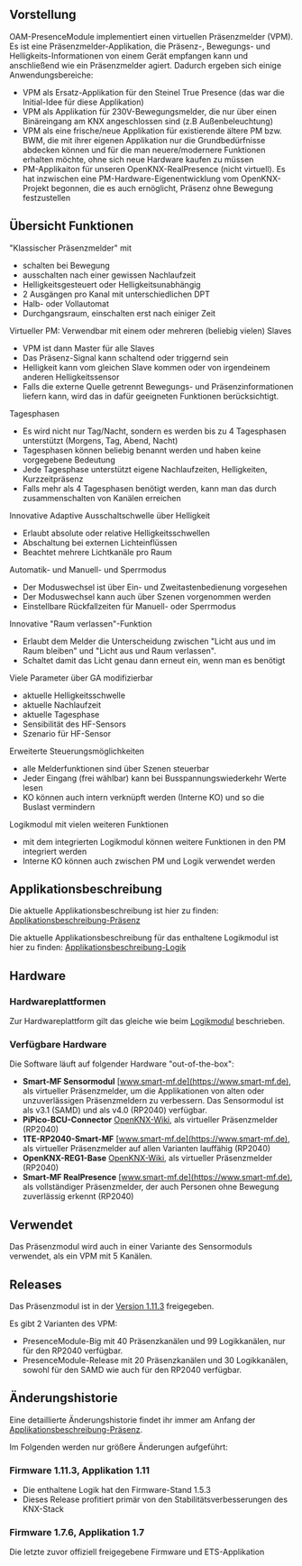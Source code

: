 ## Vorstellung

OAM-PresenceModule implementiert einen virtuellen Präsenzmelder (VPM). Es ist eine Präsenzmelder-Applikation, die Präsenz-, Bewegungs- und Helligkeits-Informationen von einem Gerät empfangen kann und anschließend wie ein Präsenzmelder agiert. Dadurch ergeben sich einige Anwendungsbereiche:

* VPM als Ersatz-Applikation für den Steinel True Presence (das war die Initial-Idee für diese Applikation)
* VPM als Applikation für 230V-Bewegungsmelder, die nur über einen Binäreingang am KNX angeschlossen sind (z.B Außenbeleuchtung)
* VPM als eine frische/neue Applikation für existierende ältere PM bzw. BWM, die mit ihrer eigenen Applikation nur die Grundbedürfnisse abdecken können und für die man neuere/modernere Funktionen erhalten möchte, ohne sich neue Hardware kaufen zu müssen
* PM-Applikaiton für unseren OpenKNX-RealPresence (nicht virtuell). Es hat inzwischen eine PM-Hardware-Eigenentwicklung vom OpenKNX-Projekt begonnen, die es auch ernöglicht, Präsenz ohne Bewegung festzustellen

## Übersicht Funktionen

"Klassischer Präsenzmelder" mit

* schalten bei Bewegung
* ausschalten nach einer gewissen Nachlaufzeit
* Helligkeitsgesteuert oder Helligkeitsunabhängig
* 2 Ausgängen pro Kanal mit unterschiedlichen DPT
* Halb- oder Vollautomat
* Durchgangsraum, einschalten erst nach einiger Zeit

Virtueller PM: Verwendbar mit einem oder mehreren (beliebig vielen) Slaves

* VPM ist dann Master für alle Slaves
* Das Präsenz-Signal kann schaltend oder triggernd sein
* Helligkeit kann vom gleichen Slave kommen oder von irgendeinem anderen Helligkeitssensor
* Falls die externe Quelle getrennt Bewegungs- und Präsenzinformationen liefern kann, wird das in dafür geeigneten Funktionen berücksichtigt.

Tagesphasen

* Es wird nicht nur Tag/Nacht, sondern es werden bis zu 4 Tagesphasen unterstützt (Morgens, Tag, Abend, Nacht)
* Tagesphasen können beliebig benannt werden und haben keine vorgegebene Bedeutung
* Jede Tagesphase unterstützt eigene Nachlaufzeiten, Helligkeiten, Kurzzeitpräsenz
* Falls mehr als 4 Tagesphasen benötigt werden, kann man das durch zusammenschalten von Kanälen erreichen

Innovative Adaptive Ausschaltschwelle über Helligkeit

* Erlaubt absolute oder relative Helligkeitsschwellen
* Abschaltung bei externen Lichteinflüssen
* Beachtet mehrere Lichtkanäle pro Raum

Automatik- und Manuell- und Sperrmodus

* Der Moduswechsel ist über Ein- und Zweitastenbedienung vorgesehen
* Der Moduswechsel kann auch über Szenen vorgenommen werden
* Einstellbare Rückfallzeiten für Manuell- oder Sperrmodus

Innovative "Raum verlassen"-Funktion

* Erlaubt dem Melder die Unterscheidung zwischen "Licht aus und im Raum bleiben" und "Licht aus und Raum verlassen".
* Schaltet damit das Licht genau dann erneut ein, wenn man es benötigt

Viele Parameter über GA modifizierbar

* aktuelle Helligkeitsschwelle
* aktuelle Nachlaufzeit
* aktuelle Tagesphase
* Sensibilität des HF-Sensors
* Szenario für HF-Sensor

Erweiterte Steuerungsmöglichkeiten

* alle Melderfunktionen sind über Szenen steuerbar
* Jeder Eingang (frei wählbar) kann bei Busspannungswiederkehr Werte lesen
* KO können auch intern verknüpft werden (Interne KO) und so die Buslast vermindern

Logikmodul mit vielen weiteren Funktionen

* mit dem integrierten Logikmodul können weitere Funktionen in den PM integriert werden
* Interne KO können auch zwischen PM und Logik verwendet werden

## Applikationsbeschreibung

Die aktuelle Applikationsbeschreibung ist hier zu finden: [Applikationsbeschreibung-Präsenz](../../OAM-PresenceModule/blob/main/doc/Applikationbeschreibung-Praesenz.md)

Die aktuelle Applikationsbeschreibung für das enthaltene Logikmodul ist hier zu finden: [Applikationsbeschreibung-Logik](../../OAM-LogicModule/blob/main/doc/Applikationsbeschreibung-Logik.md)
 
## Hardware

### Hardwareplattformen

Zur Hardwareplattform gilt das gleiche wie beim [Logikmodul](Logikmodul-%E2%80%90-Produktinfo#hardwareplattformen) beschrieben.

### Verfügbare Hardware

Die Software läuft auf folgender Hardware "out-of-the-box":

* **Smart-MF Sensormodul** [www.smart-mf.de](https://www.smart-mf.de), als virtueller Präsenzmelder, um die Applikationen von alten oder unzuverlässigen Präsenzmeldern zu verbessern. Das Sensormodul ist als v3.1 (SAMD) und als v4.0 (RP2040) verfügbar.
* **PiPico-BCU-Connector** [OpenKNX-Wiki](https://github.com/OpenKNX/OpenKNX/wiki/PiPico-BCU-Connector), als virtueller Präsenzmelder (RP2040)
* **1TE-RP2040-Smart-MF** [www.smart-mf.de](https://www.smart-mf.de), als virtueller Präsenzmelder auf allen Varianten lauffähig (RP2040)
* **OpenKNX-REG1-Base** [OpenKNX-Wiki](https://github.com/OpenKNX/OpenKNX/wiki/REG1-Base), als virtueller Präsenzmelder (RP2040)
* **Smart-MF RealPresence** [www.smart-mf.de](https://www.smart-mf.de), als vollständiger Präsenzmelder, der auch Personen ohne Bewegung zuverlässig erkennt (RP2040)

## Verwendet

Das Präsenzmodul wird auch in einer Variante des Sensormoduls verwendet, als ein VPM mit 5 Kanälen.

## Releases

Das Präsenzmodul ist in der [Version 1.11.3](../../OAM-PresenceModule/releases/tag/1.11.3-Release) freigegeben. 

Es gibt 2 Varianten des VPM:

* PresenceModule-Big mit 40 Präsenzkanälen und 99 Logikkanälen, nur für den RP2040 verfügbar.
* PresenceModule-Release mit 20 Präsenzkanälen und 30 Logikkanälen, sowohl für den SAMD wie auch für den RP2040 verfügbar.

## Änderungshistorie

Eine detaillierte Änderungshistorie findet ihr immer am Anfang der [Applikationsbeschreibung-Präsenz](../../OAM-PresenceModule/blob/main/doc/Applikationbeschreibung-Praesenz.md#änderungshistorie).

Im Folgenden werden nur größere Änderungen aufgeführt:

### Firmware 1.11.3, Applikation 1.11

* Die enthaltene Logik hat den Firmware-Stand 1.5.3
* Dieses Release profitiert primär von den Stabilitätsverbesserungen des KNX-Stack

### Firmware 1.7.6, Applikation 1.7

Die letzte zuvor offiziell freigegebene Firmware und ETS-Applikation


